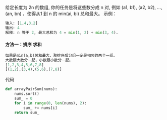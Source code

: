 给定长度为 2n 的数组, 你的任务是将这些数分成 n 对, 例如 (a1, b1), (a2, b2), ..., (an, bn) ，使得从1 到 n 的 min(ai, bi) 总和最大。
示例：
```python
输入: [1,4,3,2]
输出: 4
解释: n 等于 2, 最大总和为 4 = min(1, 2) + min(3, 4).
```
#### 方法一：排序 求和
```python
如果是min(a,b)总和最大，那排序后分组一定是相邻的两个一组。
大数跟大数分一起，小数跟小数分一起。
[1,2,3,4,5,6,7,8]
[(1,2),(3,4),(5,6),(7,8)]
```
代码
```python
def arrayPairSum(nums):
    nums.sort()
    sum_ = 0
    for i in range(0, len(nums), 2):
        sum_ += nums[i]
    return sum_
```
